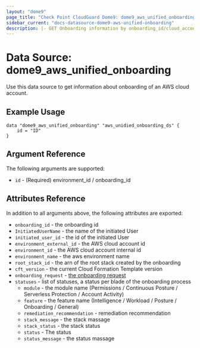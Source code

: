 ```yaml
---
layout: "dome9"
page_title: "Check Point CloudGuard Dome9: dome9_aws_unified_onboarding"
sidebar_current: "docs-datasource-dome9-aws-unified-onboarding"
description: |- GET Onboarding information by onboarding_id/cloud_account_id in the "Required" field
---
```


# Data Source: dome9_aws_unified_onboarding

Use this data source to get information about onboarding of an AWS cloud account.

## Example Usage

```hcl
data "dome9_aws_unified_onboarding" "aws_unidied_onboarding_ds" {
    id = "ID"
}
```

## Argument Reference

The following arguments are supported:

* `id` - (Required) environment_id / onboarding_id 

## Attributes Reference

In addition to all arguments above, the following attributes are exported:

* `onboarding_id` - the onboarding id
* `InitiatedUserName` - the name of the initiated User
* `initiated_user_id` - the id of the initiated User
* `environment_external_id` - the AWS cloud account id
* `environment_id` - the AWS cloud account internal id
* `environment_name` - the aws environment name
* `root_stack_id` - the arn of the root stack created by the onboarding
* `cft_version` - the current Cloud Formation Template version
* `onboarding_request` - [the onboarding request](https://registry.terraform.io/providers/dome9/dome9/latest/docs/resources/aws_unified_onbording)
* `statuses` - list of statuses, a status per blade of the onboarding process
  * `module` - the module name (Permissions / Continuous Posture / Serverless Protection / Account Activity)
  * `feature` - the feature name (Intelligence / Workload / Posture / Onboarding / General)
  * `remediation_recommendation` - remediation recommendation
  * `stack_message` - the stack massage
  * `stack_status` - the stack status
  * `status` - The status
  * `status_message` - the status massage

